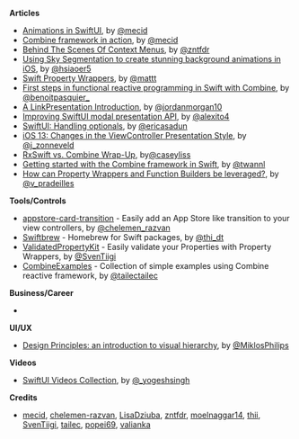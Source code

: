 
**Articles**

* [Animations in SwiftUI](https://mecid.github.io/2019/06/26/animations-in-swiftui/), by [@mecid](https://twitter.com/mecid)
* [Combine framework in action](https://medium.com/snowdog-labs/combine-framework-in-action-fb91fd101602), by [@mecid](https://twitter.com/mecid)
* [Behind The Scenes Of Context Menus](https://www.fivestars.blog/code/uicontextmenuinteraction.html), by [@zntfdr](https://twitter.com/zntfdr)
* [Using Sky Segmentation to create stunning background animations in iOS](https://medium.com/flawless-app-stories/using-sky-segmentation-to-create-stunning-background-animations-in-ios-4b4b2548061), by [@hsiaoer5](https://twitter.com/hsiaoer5)
* [Swift Property Wrappers](https://nshipster.com/propertywrapper/), by [@mattt](https://twitter.com/mattt)
* [First steps in functional reactive programming in Swift with Combine](https://benoitpasquier.com/first-steps-apple-combine-framework-swift/), by [@benoitpasquier_](https://twitter.com/benoitpasquier_)
* [A LinkPresentation Introduction](https://www.swiftjectivec.com/linkpresentation-introduction/), by [@jordanmorgan10](https://twitter.com/jordanmorgan10)
* [Improving SwiftUI modal presentation API](https://alejandromp.com/blog/2019/06/24/improving-swiftui-modal-presentation-api/), by [@alexito4](https://twitter.com/alexito4)
* [SwiftUI: Handling optionals](https://ericasadun.com/2019/06/20/swiftui-handling-optionals/), by [@ericasadun](https://twitter.com/ericasadun)
* [iOS 13: Changes in the ViewController Presentation Style](https://zonneveld.dev/ios-13-viewcontroller-presentation-style-modalpresentationstyle/), by [@j_zonneveld](https://twitter.com/j_zonneveld)
* [RxSwift vs. Combine Wrap-Up](https://www.caseyliss.com/2019/6/21/rxswift-vs-combine-wrap-up), by[@caseyliss](https://twitter.com/caseyliss)
* [Getting started with the Combine framework in Swift](https://www.avanderlee.com/swift/combine/), by [@twannl](https://twitter.com/twannl)
* [How can Property Wrappers and Function Builders be leveraged?](https://medium.com/flawless-app-stories/how-can-property-wrappers-and-function-builders-be-leveraged-d43160de338f), by [@v_pradeilles](https://twitter.com/v_pradeilles)

**Tools/Controls**

* [appstore-card-transition](https://github.com/appssemble/appstore-card-transition) - Easily add an App Store like transition to your view controllers, by [@chelemen_razvan](https://twitter.com/chelemen_razvan)
* [Swiftbrew](https://github.com/swiftbrew/Swiftbrew) - Homebrew for Swift packages, by [@thi_dt](https://twitter.com/thi_dt)
* [ValidatedPropertyKit](https://github.com/SvenTiigi/ValidatedPropertyKit) - Easily validate your Properties with Property Wrappers, by [@SvenTiigi](https://twitter.com/SvenTiigi)
* [CombineExamples](https://github.com/tailec/CombineExamples) - Collection of simple examples using Combine reactive framework, by [@tailectailec](https://twitter.com/tailectailec)

**Business/Career**

* 

**UI/UX**

* [Design Principles: an introduction to visual hierarchy](https://uxdesign.cc/design-principles-an-introduction-to-visual-hierarchy-902d58e1c7b3), by [@MiklosPhilips](https://twitter.com/MiklosPhilips)

**Videos**

* [SwiftUI Videos Collection](https://github.com/ygit/swiftui), by [@_yogeshsingh](https://twitter.com/_yogeshsingh)

**Credits**

* [mecid](https://github.com/mecid), [chelemen-razvan](https://github.com/chelemen-razvan), [LisaDziuba](https://github.com/lisadziuba), [zntfdr](https://github.com/zntfdr), [moelnaggar14](https://github.com/MoElnaggar14), [thii](https://github.com/thii), [SvenTiigi](https://github.com/SvenTiigi), [tailec](https://github.com/tailec), [popei69](https://github.com/popei69), [valianka](https://github.com/valianka)
